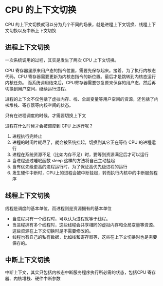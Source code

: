 # CPU 的上下文切换

CPU 的上下文切换就可以分为几个不同的场景，就是进程上下文切换、线程上下文切换以及中断上下文切换

## 进程上下文切换

一次系统调用的过程，其实是发生了两次 CPU 上下文切换。

CPU 寄存器里原来用户态的指令位置，需要先保存起来。接着，为了执行内核态代码，CPU 寄存器需要更新为内核态指令的新位置。最后才是跳转到内核态运行内核任务。
而系统调用结束后，CPU寄存器需要恢复原来保存的用户态，然后再切换到用户空间，继续运行进程。

进程的上下文不仅包括了虚拟内存、栈、全局变量等用户空间的资源，还包括了内核堆栈、寄存器等内核空间的状态。

只有在进程调度的时候，才需要切换上下文

进程在什么时候才会被调度到 CPU 上运行呢？

1. 进程执行完终止
2. 进程的时间片耗尽了，就会被系统挂起，切换到其它正在等待 CPU 的进程运行
3. 进程在系统资源不足（比如内存不足）时，要等到资源满足后才可以运行
4. 当进程通过睡眠函数 sleep 这样的方法将自己主动挂起
5. 当有优先级更高的进程运行时，为了保证高优先级进程的运行
6. 发生硬件中断时，CPU上的进程会被中断挂起，转而执行内核中的中断服务程序

## 线程上下文切换

线程是调度的基本单位，而进程则是资源拥有的基本单位

- 当进程只有一个线程时，可以认为进程就等于线程。
- 当进程拥有多个线程时，这些线程会共享相同的虚拟内存和全局变量等资源。这些资源在上下文切换时是不需要修改的。
- 线程也有自己的私有数据，比如栈和寄存器等，这些在上下文切换时也是需要保存的。

## 中断上下文切换

中断上下文，其实只包括内核态中断服务程序执行所必需的状态，包括CPU 寄存器、内核堆栈、硬件中断参数
